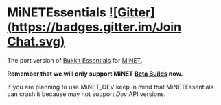 MiNETEssentials [![Gitter](https://badges.gitter.im/Join Chat.svg)](https://gitter.im/MiNETCN?utm_source=badge&utm_medium=badge&utm_campaign=pr-badge&utm_content=badge)
================

The port version of [Bukkit Essentials](http://dev.bukkit.org/bukkit-plugins/essentials/) for [MiNET](https://github.com/NiclasOlofsson/MiNET).

**Remember that we will only support MiNET [Beta Builds](https://github.com/NiclasOlofsson/MiNET) now.**

If you are planning to use MiNET_DEV keep in mind that MiNETEssentials can crash it because may not support _Dev_ API versions.
